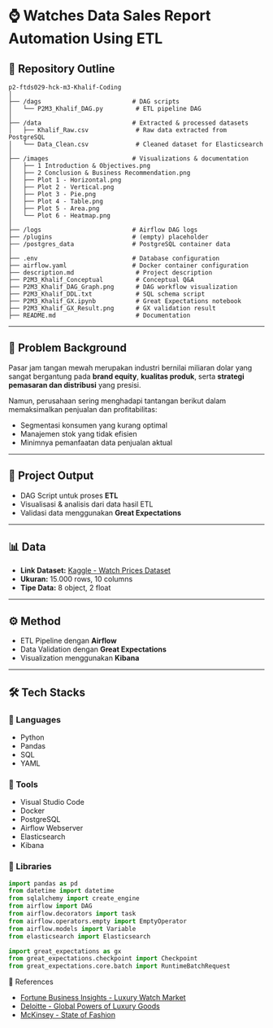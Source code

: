 # ⌚ Watches Data Sales Report Automation Using ETL

## 📂 Repository Outline

```
p2-ftds029-hck-m3-Khalif-Coding
│
├── /dags                         # DAG scripts
│   └── P2M3_Khalif_DAG.py         # ETL pipeline DAG
│
├── /data                         # Extracted & processed datasets
│   ├── Khalif_Raw.csv             # Raw data extracted from PostgreSQL
│   └── Data_Clean.csv             # Cleaned dataset for Elasticsearch
│
├── /images                       # Visualizations & documentation
│   ├── 1 Introduction & Objectives.png
│   ├── 2 Conclusion & Business Recommendation.png
│   ├── Plot 1 - Horizontal.png
│   ├── Plot 2 - Vertical.png
│   ├── Plot 3 - Pie.png
│   ├── Plot 4 - Table.png
│   ├── Plot 5 - Area.png
│   └── Plot 6 - Heatmap.png
│
├── /logs                         # Airflow DAG logs
├── /plugins                      # (empty) placeholder
├── /postgres_data                # PostgreSQL container data
│
├── .env                          # Database configuration
├── airflow.yaml                  # Docker container configuration
├── description.md                 # Project description
├── P2M3_Khalif_Conceptual         # Conceptual Q&A
├── P2M3_Khalif_DAG_Graph.png      # DAG workflow visualization
├── P2M3_Khalif_DDL.txt            # SQL schema script
├── P2M3_Khalif_GX.ipynb           # Great Expectations notebook
├── P2M3_Khalif_GX_Result.png      # GX validation result
├── README.md                      # Documentation
```

---

## 📌 Problem Background
Pasar jam tangan mewah merupakan industri bernilai miliaran dolar yang sangat bergantung pada **brand equity**, **kualitas produk**, serta **strategi pemasaran dan distribusi** yang presisi.  

Namun, perusahaan sering menghadapi tantangan berikut dalam memaksimalkan penjualan dan profitabilitas:
- Segmentasi konsumen yang kurang optimal  
- Manajemen stok yang tidak efisien  
- Minimnya pemanfaatan data penjualan aktual  

---

## 🎯 Project Output
- DAG Script untuk proses **ETL**  
- Visualisasi & analisis dari data hasil ETL  
- Validasi data menggunakan **Great Expectations**  

---

## 📊 Data
- **Link Dataset:** [Kaggle - Watch Prices Dataset](https://www.kaggle.com/datasets/beridzeg45/watch-prices-dataset)  
- **Ukuran:** 15.000 rows, 10 columns  
- **Tipe Data:** 8 object, 2 float  

---

## ⚙️ Method
- ETL Pipeline dengan **Airflow**  
- Data Validation dengan **Great Expectations**  
- Visualization menggunakan **Kibana**  

---

## 🛠️ Tech Stacks

### 🔹 Languages
- Python  
- Pandas  
- SQL  
- YAML  

### 🔹 Tools
- Visual Studio Code  
- Docker  
- PostgreSQL  
- Airflow Webserver  
- Elasticsearch  
- Kibana  

### 🔹 Libraries
```python
import pandas as pd
from datetime import datetime
from sqlalchemy import create_engine
from airflow import DAG
from airflow.decorators import task
from airflow.operators.empty import EmptyOperator
from airflow.models import Variable
from elasticsearch import Elasticsearch

import great_expectations as gx
from great_expectations.checkpoint import Checkpoint
from great_expectations.core.batch import RuntimeBatchRequest
```

📖 References
- [Fortune Business Insights - Luxury Watch Market](https://www.fortunebusinessinsights.com/luxury-watch-market-104567)
- [Deloitte - Global Powers of Luxury Goods](https://www2.deloitte.com/global/en/pages/consumer-industrial-products/articles/gx-cip-global-powers-of-luxury-goods.html)
- [McKinsey - State of Fashion](https://www.mckinsey.com/industries/retail/our-insights/state-of-fashion)
